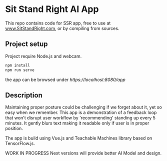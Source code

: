 # Sit Stand Right AI App

This repo contains code for SSR app, free to use at www.SitStandRight.com,
or by compiling from sources.

## Project setup

Project require Node.js and webcam.

```js
npm install
npm run serve
```

the app can be browsed under *https://localhost:8080/app*

## Description

Maintaining proper posture could be challenging if we forget about it, yet so easy when we remember. This app is a demonstration of a feedback loop that won't disrupt user workflow by 'recommending' standing up every 5 minutes. It gently blurs text making it readable only if user is in proper position. 

The app is build using Vue.js and Teachable Machines library based on TensorFlow.js.

WORK IN PROGRESS
Next versions will provide better AI Model and design.
